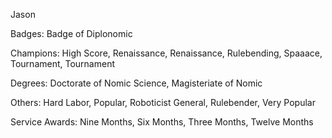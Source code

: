 Jason

Badges: Badge of Diplonomic

Champions: High Score, Renaissance, Renaissance, Rulebending, Spaaace, Tournament, Tournament

Degrees: Doctorate of Nomic Science, Magisteriate of Nomic

Others: Hard Labor, Popular, Roboticist General, Rulebender, Very Popular

Service Awards: Nine Months, Six Months, Three Months, Twelve Months


